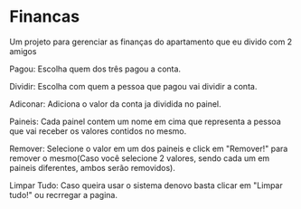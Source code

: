 # Financas
Um projeto para gerenciar as finanças do apartamento que eu divido com 2 amigos

Pagou:
Escolha quem dos três pagou a conta.

Dividir:
Escolha com quem a pessoa que pagou vai dividir a conta.

Adiconar:
Adiciona o valor da conta ja dividida no painel.

Paineis:
Cada painel contem um nome em cima que representa a pessoa que vai receber os valores contidos no mesmo.

Remover:
Selecione o valor em um dos paineis e click em "Remover!" para remover o mesmo(Caso você selecione 2 valores, sendo cada um em paineis diferentes, 
ambos serão removidos).

Limpar Tudo:
Caso queira usar o sistema denovo basta clicar em "Limpar tudo!" ou recrregar a pagina.
